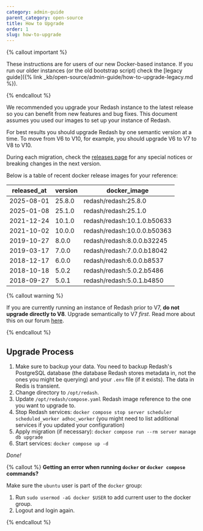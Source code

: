 ```yaml
---
category: admin-guide
parent_category: open-source
title: How to Upgrade
order: 1
slug: how-to-upgrade
---
```


{% callout important %}

These instructions are for users of our new Docker-based instance. If you run our older instances (or the old bootstrap script) check the [legacy guide]({% link _kb/open-source/admin-guide/how-to-upgrade-legacy.md %}).

{% endcallout %}

We recommended you upgrade your Redash instance to the latest release so you can benefit from new features and bug fixes. This document assumes you used our images to set up your instance of Redash.

For best results you should upgrade Redash by one semantic version at a time. To move from V6 to V10, for example, you should upgrade V6 to V7 to V8 to V10.

During each migration, check the [releases page](https://github.com/getredash/redash/releases) for any special notices or breaking changes in the next version.

Below is a table of recent docker release images for your reference:

| released_at | version | docker_image                |
| ----------- | ------- | --------------------------- |
| 2025-08-01  | 25.8.0  | redash/redash:25.8.0        |
| 2025-01-08  | 25.1.0  | redash/redash:25.1.0        |
| 2021-12-24  | 10.1.0  | redash/redash:10.1.0.b50633 |
| 2021-10-02  | 10.0.0  | redash/redash:10.0.0.b50363 |
| 2019-10-27  | 8.0.0   | redash/redash:8.0.0.b32245  |
| 2019-03-17  | 7.0.0   | redash/redash:7.0.0.b18042  |
| 2018-12-17  | 6.0.0   | redash/redash:6.0.0.b8537   |
| 2018-10-18  | 5.0.2   | redash/redash:5.0.2.b5486   |
| 2018-09-27  | 5.0.1   | redash/redash:5.0.1.b4850   |

{% callout warning %}

If you are currently running an instance of Redash prior to V7, **do not upgrade directly to V8**. Upgrade semantically to V7 _first_. Read more about this on our forum [here](https://discuss.redash.io/t/database-migration-using-incorrect-key-for-encryption/4833).

{% endcallout %}

## Upgrade Process

1. Make sure to backup your data. You need to backup Redash's PostgreSQL database (the database Redash stores metadata in, not the ones you might be querying) and your `.env` file (if it exists). The data in Redis is transient.
2. Change directory to `/opt/redash`.
3. Update `/opt/redash/compose.yaml` Redash image reference to the one you want to upgrade to.
4. Stop Redash services: `docker compose stop server scheduler scheduled_worker adhoc_worker` (you might need to list additional services if you updated your configuration)
5. Apply migration (if necessary): `docker compose run --rm server manage db upgrade`
6. Start services: `docker compose up -d`

_Done!_

{% callout %}
**Getting an error when running `docker` or `docker compose` commands?**

Make sure the `ubuntu` user is part of the `docker` group:

1. Run `sudo usermod -aG docker $USER` to add current user to the docker group.
2. Logout and login again.

{% endcallout %}
